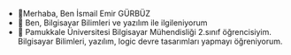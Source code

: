 - 👋Merhaba, Ben İsmail Emir GÜRBÜZ
- 👀 Ben, Bilgisayar Bilimleri ve yazılım ile ilgileniyorum
- 🌱 Pamukkale Üniversitesi Bilgisayar Mühendisliği 2.sınıf öğrencisiyim. Bilgisayar Bilimleri, yazılım, logic devre tasarımları yapmayı öğreniyorum.


<!---
iemirg/iemirg is a ✨ special ✨ repository because its `README.md` (this file) appears on your GitHub profile.
You can click the Preview link to take a look at your changes.
--->
